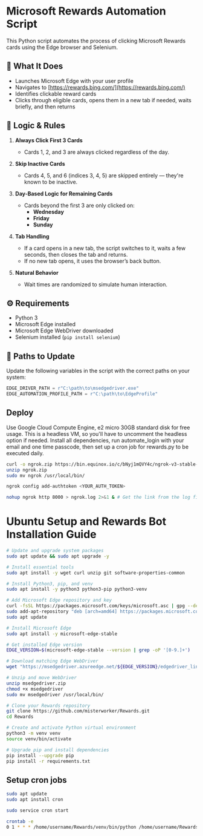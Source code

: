 # Microsoft Rewards Automation Script

This Python script automates the process of clicking Microsoft Rewards cards using the Edge browser and Selenium.

## 🎯 What It Does

- Launches Microsoft Edge with your user profile
- Navigates to [https://rewards.bing.com/](https://rewards.bing.com/)
- Identifies clickable reward cards
- Clicks through eligible cards, opens them in a new tab if needed, waits briefly, and then returns

## 🧠 Logic & Rules

1. **Always Click First 3 Cards**
   - Cards 1, 2, and 3 are always clicked regardless of the day.

2. **Skip Inactive Cards**
   - Cards 4, 5, and 6 (indices 3, 4, 5) are skipped entirely — they're known to be inactive.

3. **Day-Based Logic for Remaining Cards**
   - Cards beyond the first 3 are only clicked on:
     - **Wednesday**
     - **Friday**
     - **Sunday**

4. **Tab Handling**
   - If a card opens in a new tab, the script switches to it, waits a few seconds, then closes the tab and returns.
   - If no new tab opens, it uses the browser’s back button.

5. **Natural Behavior**
   - Wait times are randomized to simulate human interaction.

## ⚙️ Requirements

- Python 3
- Microsoft Edge installed
- Microsoft Edge WebDriver downloaded
- Selenium installed (`pip install selenium`)

## 📁 Paths to Update

Update the following variables in the script with the correct paths on your system:

```python
EDGE_DRIVER_PATH = r"C:\path\to\msedgedriver.exe"
EDGE_AUTOMATION_PROFILE_PATH = r"C:\path\to\EdgeProfile"
```

## Deploy
Use Google Cloud Compute Engine, e2 micro 30GB standard disk for free usage. This is a headless VM, so you'll have to uncomment the headless option if needed. Install all dependencies, run automate_login with your email and one time passcode, then set up a cron job for rewards.py to be executed daily.

```bash
curl -o ngrok.zip https://bin.equinox.io/c/bNyj1mQVY4c/ngrok-v3-stable-linux-amd64.zip
unzip ngrok.zip
sudo mv ngrok /usr/local/bin/

ngrok config add-authtoken <YOUR_AUTH_TOKEN>

nohup ngrok http 8000 > ngrok.log 2>&1 & # Get the link from the log file
```

# Ubuntu Setup and Rewards Bot Installation Guide

```bash
# Update and upgrade system packages
sudo apt update && sudo apt upgrade -y

# Install essential tools
sudo apt install -y wget curl unzip git software-properties-common

# Install Python3, pip, and venv
sudo apt install -y python3 python3-pip python3-venv

# Add Microsoft Edge repository and key
curl -fsSL https://packages.microsoft.com/keys/microsoft.asc | gpg --dearmor | sudo tee /etc/apt/trusted.gpg.d/microsoft.gpg > /dev/null
sudo add-apt-repository "deb [arch=amd64] https://packages.microsoft.com/repos/edge stable main"
sudo apt update

# Install Microsoft Edge
sudo apt install -y microsoft-edge-stable

# Get installed Edge version
EDGE_VERSION=$(microsoft-edge-stable --version | grep -oP '[0-9.]+')

# Download matching Edge WebDriver
wget "https://msedgedriver.azureedge.net/${EDGE_VERSION}/edgedriver_linux64.zip" -O msedgedriver.zip

# Unzip and move WebDriver
unzip msedgedriver.zip
chmod +x msedgedriver
sudo mv msedgedriver /usr/local/bin/

# Clone your Rewards repository
git clone https://github.com/misterworker/Rewards.git
cd Rewards

# Create and activate Python virtual environment
python3 -m venv venv
source venv/bin/activate

# Upgrade pip and install dependencies
pip install --upgrade pip
pip install -r requirements.txt
```

## Setup cron jobs
```bash
sudo apt update
sudo apt install cron

sudo service cron start

crontab -e
0 1 * * * /home/username/Rewards/venv/bin/python /home/username/Rewards/rewards.py # Paste at bottom of file
```
